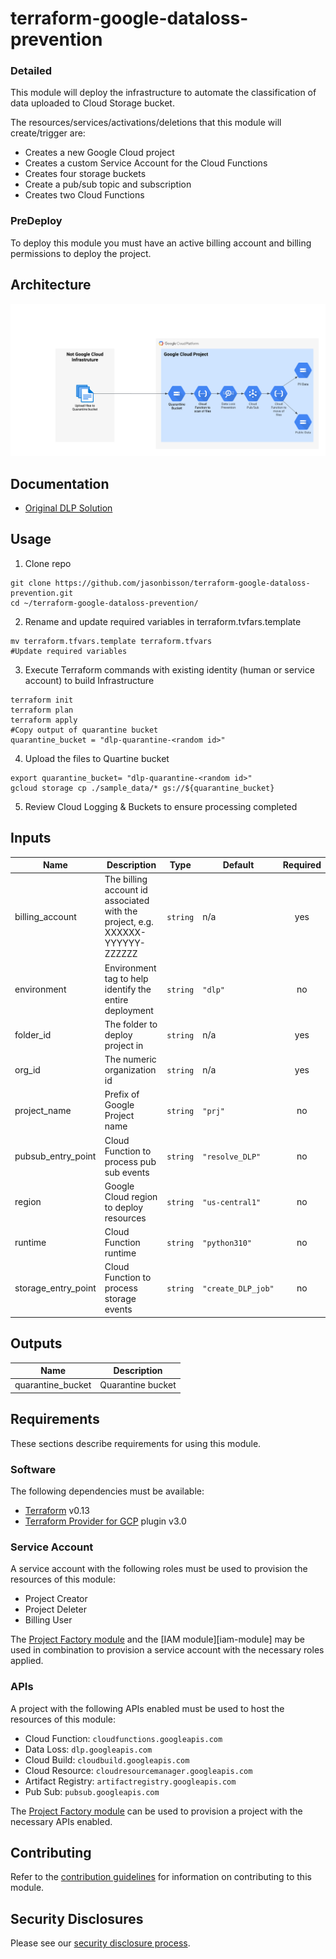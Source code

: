 # terraform-google-dataloss-prevention

### Detailed
This module will deploy the infrastructure to automate the classification of data uploaded to Cloud Storage bucket.

The resources/services/activations/deletions that this module will create/trigger are:

- Creates a new Google Cloud project
- Creates a custom Service Account for the Cloud Functions
- Creates four storage buckets
- Create a pub/sub topic and subscription
- Creates two Cloud Functions

### PreDeploy
To deploy this module you must have an active billing account and billing permissions to deploy the project.

## Architecture
![Reference Architecture](diagram/DLP.png)

## Documentation
- [Original DLP Solution](https://codelabs.developers.google.com/codelabs/cloud-storage-dlp-functions#0)

## Usage

1. Clone repo
```
git clone https://github.com/jasonbisson/terraform-google-dataloss-prevention.git
cd ~/terraform-google-dataloss-prevention/
```

2. Rename and update required variables in terraform.tvfars.template
```
mv terraform.tfvars.template terraform.tfvars
#Update required variables
```
3. Execute Terraform commands with existing identity (human or service account) to build Infrastructure
```
terraform init
terraform plan
terraform apply
#Copy output of quarantine bucket 
quarantine_bucket = "dlp-quarantine-<random id>"
```
4. Upload the files to Quartine bucket
```
export quarantine_bucket= "dlp-quarantine-<random id>"
gcloud storage cp ./sample_data/* gs://${quarantine_bucket}
```
5. Review Cloud Logging & Buckets to ensure processing completed

<!-- BEGINNING OF PRE-COMMIT-TERRAFORM DOCS HOOK -->
## Inputs

| Name | Description | Type | Default | Required |
|------|-------------|------|---------|:--------:|
| billing\_account | The billing account id associated with the project, e.g. XXXXXX-YYYYYY-ZZZZZZ | `string` | n/a | yes |
| environment | Environment tag to help identify the entire deployment | `string` | `"dlp"` | no |
| folder\_id | The folder to deploy project in | `string` | n/a | yes |
| org\_id | The numeric organization id | `string` | n/a | yes |
| project\_name | Prefix of Google Project name | `string` | `"prj"` | no |
| pubsub\_entry\_point | Cloud Function to process pub sub events | `string` | `"resolve_DLP"` | no |
| region | Google Cloud region to deploy resources | `string` | `"us-central1"` | no |
| runtime | Cloud Function runtime | `string` | `"python310"` | no |
| storage\_entry\_point | Cloud Function to process storage events | `string` | `"create_DLP_job"` | no |

## Outputs

| Name | Description |
|------|-------------|
| quarantine\_bucket | Quarantine bucket |

<!-- END OF PRE-COMMIT-TERRAFORM DOCS HOOK -->

## Requirements

These sections describe requirements for using this module.

### Software

The following dependencies must be available:

- [Terraform][terraform] v0.13
- [Terraform Provider for GCP][terraform-provider-gcp] plugin v3.0

### Service Account

A service account with the following roles must be used to provision
the resources of this module:

- Project Creator 
- Project Deleter
- Billing User

The [Project Factory module][project-factory-module] and the
[IAM module][iam-module] may be used in combination to provision a
service account with the necessary roles applied.

### APIs

A project with the following APIs enabled must be used to host the
resources of this module:

- Cloud Function: `cloudfunctions.googleapis.com`
- Data Loss: `dlp.googleapis.com`
- Cloud Build: `cloudbuild.googleapis.com`
- Cloud Resource: `cloudresourcemanager.googleapis.com`
- Artifact Registry: `artifactregistry.googleapis.com`
- Pub Sub: `pubsub.googleapis.com`

The [Project Factory module][project-factory-module] can be used to
provision a project with the necessary APIs enabled.

## Contributing

Refer to the [contribution guidelines](./CONTRIBUTING.md) for
information on contributing to this module.

[project-factory-module]: https://registry.terraform.io/modules/terraform-google-modules/project-factory/google
[terraform-provider-gcp]: https://www.terraform.io/docs/providers/google/index.html
[terraform]: https://www.terraform.io/downloads.html

## Security Disclosures

Please see our [security disclosure process](./SECURITY.md).
